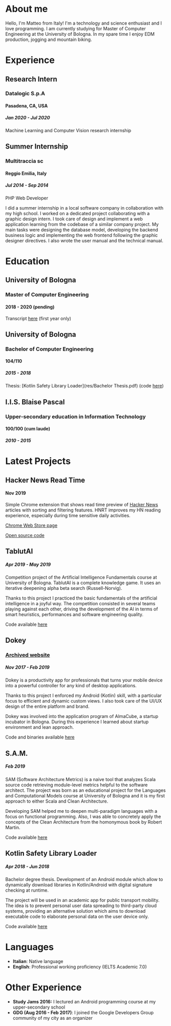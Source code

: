 # About me

Hello, I'm Matteo from Italy! I'm a technology and science enthusiast and I love programming.
I am currently studying for Master of Computer Engineering at the University of Bologna.
In my spare time I enjoy EDM production, jogging and mountain biking.

# Experience

## Research Intern

### Datalogic S.p.A

#### Pasadena, CA, USA

##### Jan 2020 - Jul 2020

Machine Learning and Computer Vision research internship

## Summer Internship

### Multitraccia sc

#### Reggio Emilia, Italy

##### Jul 2014 - Sep 2014

PHP Web Developer

I did a summer internship in a local software company in collaboration with my high school. I worked on a dedicated project collaborating with a graphic design intern. I took care of design and implement a web application learning from the codebase of a similar company project. My main tasks were designing the database model, developing the backend business logic and implementing the web frontend following the graphic designer directives. I also wrote the user manual and the technical manual.

# Education

## University of Bologna

### Master of Computer Engineering

#### 2018 - 2020 (pending)

Transcript [here](res/Transcript.pdf) (first year only)

## University of Bologna

### Bachelor of Computer Engineering

#### 104/110

##### 2015 - 2018

Thesis: [Kotlin Safety Library Loader](res/Bachelor Thesis.pdf) (code [here](https://github.com/arabello/KSLL))

## I.I.S. Blaise Pascal

### Upper-secondary education in Information Technology

#### 100/100 (cum laude)

##### 2010 - 2015

# Latest Projects

## Hacker News Read Time

#### Nov 2019

Simple Chrome extension that shows read time preview of [Hacker News](https://news.ycombinator.com/) articles with sorting and filtering features. HNRT improves my HN reading experience, especially during time sensitive daily activities.

[Chrome Web Store page](https://chrome.google.com/webstore/detail/hacker-news-read-time/pomamnlfeifpmdjolclofcnhfgfenhil)

[Open source code](https://github.com/arabello/hn-read-time)

## TablutAI

##### Apr 2019 - May 2019

Competition project of the Artificial Intelligence Fundamentals course at University of Bologna. TablutAI is a complete knowledge game. It uses an iterative deepening alpha beta search (Russell-Norvig).

Thanks to this project I practiced the basic fundamentals of the artificial intelligence in a joyful way. The competition consisted in several teams playing against each other, driving the development of the AI in terms of smart heuristics, performances and software engineering quality.

Code available [here](https://github.com/arabello/tablutai)

## Dokey

### [Archived website](https://www.matteopellegrino.me/dokey-web/)

##### Nov 2017 - Feb 2019

Dokey is a productivity app for professionals that turns your mobile device into a powerful controller for any kind of desktop applications.

Thanks to this project I enforced my Android (Kotlin) skill, with a particular focus to efficient and dynamic custom views. I also took care of the UI/UX design of the entire platform and brand.

Dokey was involved into the application program of AlmaCube, a startup incubator in Bologna. During this experience I learned about startup environment and lean approach.

Code and binaries available [here](https://github.com/arabello/dokey-android)

## S.A.M.

##### Feb 2019

SAM (Software Architecture Metrics) is a naive tool that analyzes Scala source code retrieving module-level metrics helpful to the software architect. The project was born as an educational project for the Languages and Computational Models course at University of Bologna and it is my first approach to either Scala and Clean Architecture.

Developing SAM helped me to deepen multi-paradigm languages with a focus on functional programming. Also, I was able to concretely apply the concepts of the Clean Architecture from the homonymous book by Robert Martin.

Code available [here](https://github.com/arabello/sam)

## Kotlin Safety Library Loader

##### Apr 2018 - Jun 2018

Bachelor degree thesis. Development of an Android module which allow to dynamically download libraries in Kotlin/Android with digital signature checking at runtime.

The project will be used in an academic app for public transport mobility. The idea is to prevent personal user data spreading to third-party cloud systems, providing an alternative solution which aims to download executable code to elaborate personal data on the user device only.

Code available [here](https://github.com/arabello/KSLL)

# Languages

- **Italian**: Native language
- **English**: Professional working proficiency (IELTS Academic 7.0)

# Other Experience

- **Study Jams 2016:** I lectured an Android programming course at my upper-secondary school
- **GDG (Aug 2016 - Feb 2017)**: I joined the Google Developers Group community of my city as an organizer
